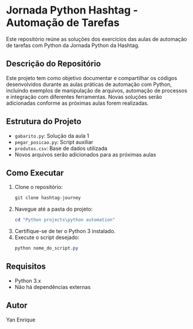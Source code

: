 # Jornada Python Hashtag - Automação de Tarefas

Este repositório reúne as soluções dos exercícios das aulas de automação de tarefas com Python da Jornada Python da Hashtag.

## Descrição do Repositório
Este projeto tem como objetivo documentar e compartilhar os códigos desenvolvidos durante as aulas práticas de automação com Python, incluindo exemplos de manipulação de arquivos, automação de processos e integração com diferentes ferramentas. Novas soluções serão adicionadas conforme as próximas aulas forem realizadas.

## Estrutura do Projeto
- `gabarito.py`: Solução da aula 1
- `pegar_posicao.py`: Script auxiliar
- `produtos.csv`: Base de dados utilizada
- Novos arquivos serão adicionados para as próximas aulas

## Como Executar
1. Clone o repositório:
   ```powershell
   git clone hashtag-journey
   ```
2. Navegue até a pasta do projeto:
   ```powershell
   cd "Python projects\python automation"
   ```
3. Certifique-se de ter o Python 3 instalado.
4. Execute o script desejado:
   ```powershell
   python nome_do_script.py
   ```

## Requisitos
- Python 3.x
- Não há dependências externas

## Autor
Yan Enrique
